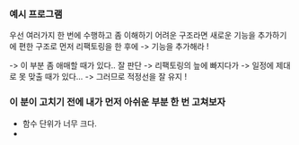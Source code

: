### 예시 프로그램 

우선 여러가지 한 번에 수행하고 좀 이해하기 어려운 구조라면 
새로운 기능을 추가하기에 편한 구조로 먼저 리팩토링을 한 후에 -> 기능을 추가해라 ! 

-> 이 부분 좀 애매할 때가 있다.. 잘 판단 
-> 리팩토링의 늪에 빠지다가 -> 일정에 제대로 못 맞출 때가 있다... -> 그러므로 적정선을 잘 유지 ! 


### 이 분이 고치기 전에 내가 먼저 아쉬운 부분 한 번 고쳐보자 

- 함수 단위가 너무 크다. 
- 